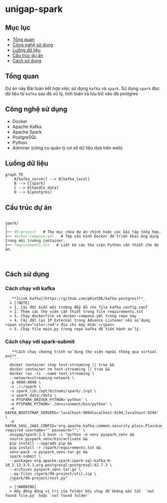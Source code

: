 # unigap-spark
## Mục lục 
- [Tổng quan](#tổng-quan)
- [Công nghệ sử dụng](#công-nghệ-sử-dụng)
- [Luồng dữ liệu](#luồng-dữ-liệu)
- [Cấu trúc dự án](#cấu-trúc-dự-án)
- [Cách sử dụng](#cách-sử-dụng)
## Tổng quan
Dự án này Bài toán kết hợp việc sử dụng `kafka` và `spark`. Sử dụng `spark` đọc dữ liệu từ `kafka` sau đó xử lý, tính toán và lưu trữ vào db postgres

## Công nghệ sử dụng
+ Docker
+ Apache Kafka
+ Apache Spark
+ PostgreSQL
+ Python
+ Adminer (công cụ quản lý cơ sở dữ liệu dựa trên web)

## Luồng dữ liệu
```mermaid
graph TD
    A[kafka_server] --> B[kafka_local]
    B --> C[spark]
    C --> D[handle_data]
    D --> E[postgres]

```

## Cấu trúc dự án
<pre>
<code>
spark/
│
├── <span style="color: #4CAF50;">99-project</span>   # Thư mục chứa dự án chính hoặc các bài tập tổng hợp.
├── <span style="color: #4CAF50;">docker-compose.yml</span>   # Tệp cấu hình Docker để triển khai ứng dụng trong môi trường container.
├── <span style="color: #4CAF50;">requirements.txt</span>   # Liệt kê các thư viện Python cần thiết cho dự án.

</code>
</pre>

## Cách sử dụng
  ### Cách chạy với kafka
      _**[Link Kafka](https://github.com/pKietDE/kafka-postgres)**_
      > [!NOTE]
      > 1. Cài đặt biến môi trường đầy đủ cho file kafka_config.conf
      > 2. Thêm các thư viện cần thiết trong file requirements.txt
      > 3. Chạy dockerfile và docker-compose.yml trong repo này
      > 4. Cài đặt lại IP External trong Advance Listener nếu sử dụng <span style="color:red">`địa chỉ máy khác`</span>
      > 5. Chạy file main.py trong repo kafka để tiến hành xử lý.
   
  


  ### Cách chạy với spark-submit
      _**Cách chạy chương trình sử dụng thư viện ngoài thông qua virtual env**_
      ```
      docker container stop test-streaming || true &&
      docker container rm test-streaming || true &&
      docker run -ti --name test-streaming \
      --network=streaming-network \
      -p 4040:4040 \
      -v ./:/spark \
      -v spark_lib:/opt/bitnami/spark/.ivy2 \
      -v spark_data:/data \
      -e PYSPARK_DRIVER_PYTHON='python' \
      -e PYSPARK_PYTHON='./environment/bin/python' \
      -e KAFKA_BOOTSTRAP_SERVERS='localhost:9094localhost:9194,localhost:9294' \
      -e KAFKA_SASL_JAAS_CONFIG='org.apache.kafka.common.security.plain.PlainLoginModule required username="" password="";' \
      unigap/spark:3.5 bash -c "python -m venv pyspark_venv &&
      source pyspark_venv/bin/activate &&
      pip install --upgrade pip &&
      pip install -r /spark/requirements.txt &&
      venv-pack -o pyspark_venv.tar.gz &&
      spark-submit \
      --packages org.apache.spark:spark-sql-kafka-0-10_2.12:3.5.1,org.postgresql:postgresql:42.7.3 \
      --archives pyspark_venv.tar.gz \
      --py-files /spark/99-project/util.zip \
      /spark/99-project/test.py"
      ```
      > [!WARNING]
      > Hãy đứng đúng vị trí của folder khi chạy để không mắc lỗi  `not found file.py` hoặc `not found folder`
  

